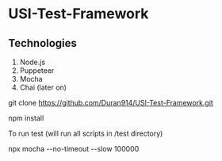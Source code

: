 # USI-Test-Framework

## Technologies 

1. Node.js 
2. Puppeteer
3. Mocha
4. Chai (later on)

git clone https://github.com/Duran914/USI-Test-Framework.git

npm install

To run test (will run all scripts in /test directory)

npx mocha --no-timeout --slow 100000
